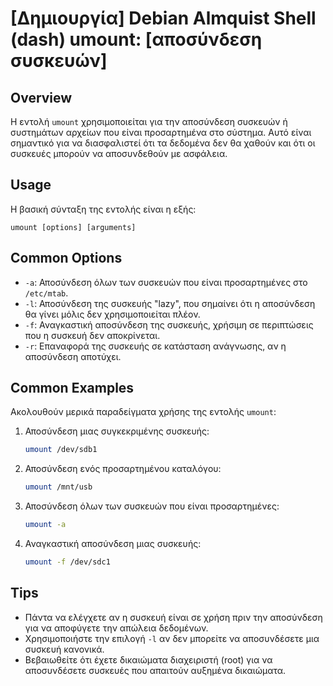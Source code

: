 # [Δημιουργία] Debian Almquist Shell (dash) umount: [αποσύνδεση συσκευών]

## Overview
Η εντολή `umount` χρησιμοποιείται για την αποσύνδεση συσκευών ή συστημάτων αρχείων που είναι προσαρτημένα στο σύστημα. Αυτό είναι σημαντικό για να διασφαλιστεί ότι τα δεδομένα δεν θα χαθούν και ότι οι συσκευές μπορούν να αποσυνδεθούν με ασφάλεια.

## Usage
Η βασική σύνταξη της εντολής είναι η εξής:

```
umount [options] [arguments]
```

## Common Options
- `-a`: Αποσύνδεση όλων των συσκευών που είναι προσαρτημένες στο `/etc/mtab`.
- `-l`: Αποσύνδεση της συσκευής "lazy", που σημαίνει ότι η αποσύνδεση θα γίνει μόλις δεν χρησιμοποιείται πλέον.
- `-f`: Αναγκαστική αποσύνδεση της συσκευής, χρήσιμη σε περιπτώσεις που η συσκευή δεν αποκρίνεται.
- `-r`: Επαναφορά της συσκευής σε κατάσταση ανάγνωσης, αν η αποσύνδεση αποτύχει.

## Common Examples
Ακολουθούν μερικά παραδείγματα χρήσης της εντολής `umount`:

1. Αποσύνδεση μιας συγκεκριμένης συσκευής:
   ```bash
   umount /dev/sdb1
   ```

2. Αποσύνδεση ενός προσαρτημένου καταλόγου:
   ```bash
   umount /mnt/usb
   ```

3. Αποσύνδεση όλων των συσκευών που είναι προσαρτημένες:
   ```bash
   umount -a
   ```

4. Αναγκαστική αποσύνδεση μιας συσκευής:
   ```bash
   umount -f /dev/sdc1
   ```

## Tips
- Πάντα να ελέγχετε αν η συσκευή είναι σε χρήση πριν την αποσύνδεση για να αποφύγετε την απώλεια δεδομένων.
- Χρησιμοποιήστε την επιλογή `-l` αν δεν μπορείτε να αποσυνδέσετε μια συσκευή κανονικά.
- Βεβαιωθείτε ότι έχετε δικαιώματα διαχειριστή (root) για να αποσυνδέσετε συσκευές που απαιτούν αυξημένα δικαιώματα.